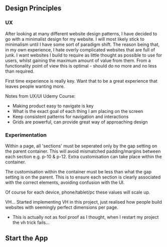 ## Design Principles

### UX
After looking at many different website design patterns, I have decided to go with a minimalist design for my website. I will most likely stick to minimalism until I have some sort of paradigm shift. The reason being that, in my own experience, I hate overly complicated websites that are full of junk. I want websites I build to require as little thought as possible to use for users, whilst gaining the maximum amount of value from them. From a functionality point of view this is optimal - should do no more and no less than required. 

First time experience is really key. Want that to be a great experience that leaves people wanting more.

Notes from UX/UI Udemy Course:
- Making product easy to navigate is key
- What is the exact goal of each thing I am placing on the screen
- Keep consistent patterns for navigation and interactions
- Grids are powerful, can provide great way of approaching design

### Experimentation

Within a page, all 'sections' must be seperated only by the gap setting on the parent container.
This will avoid mismatched padding/margins between each section e.g. p-10 & p-12.
Extra customisation can take place within the container.

The customisation within the container must be less than what the gap setting is on the parent.
This is to ensure each section is clearly associated with the correct elements, avoiding confusion
with the UI.

Of course for each device, phone/tablet/pc these values will scale up.

VH... Started implementing VH in this project, just realised how people build websites with seemingly perfect dimensions per page.
- This is actually not as fool proof as I thought, when I restart my project the vh trick fails...

## Start the App

